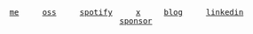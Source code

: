 <p align="center">
  <samp>
    <a href="https://mateonunez.dev">me</a> &nbsp;&nbsp;&nbsp;
    <a href="https://mateonunez.dev/open-source">oss</a> &nbsp;&nbsp;&nbsp
    <a href="https://open.spotify.com/user/ltstcqtg2k6q3a17xzdbmcd8q?si=c09bc43e12754f0b">spotify</a> &nbsp;&nbsp;&nbsp;
    <a href="https://x.com/mmateonunez">x</a> &nbsp;&nbsp;&nbsp;
    <a href="https://mateonunez.dev/blog">blog</a> &nbsp;&nbsp;&nbsp;
    <a href="https://linkedin.com/in/mateo-nunez/">linkedin</a> &nbsp;&nbsp;&nbsp;
    <a href="https://github.com/sponsors/mateonunez">sponsor</a>
  </samp>
</p>

